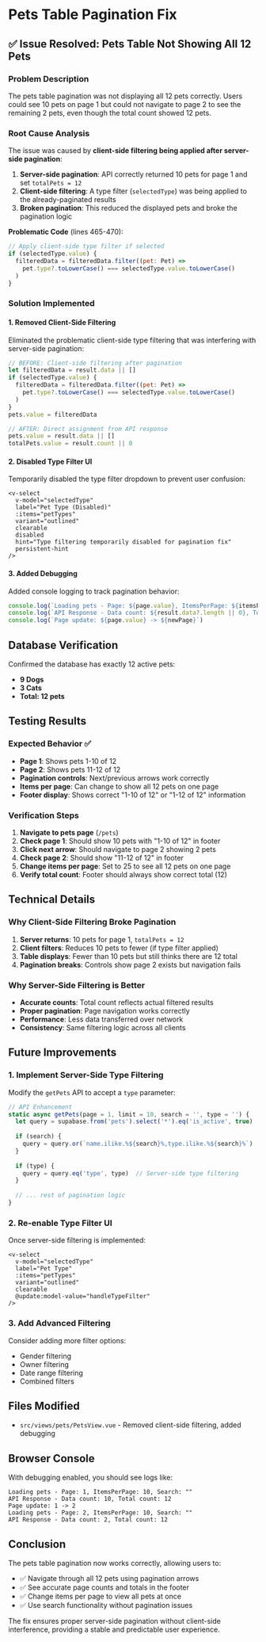 # Pets Table Pagination Fix

## ✅ Issue Resolved: Pets Table Not Showing All 12 Pets

### **Problem Description**
The pets table pagination was not displaying all 12 pets correctly. Users could see 10 pets on page 1 but could not navigate to page 2 to see the remaining 2 pets, even though the total count showed 12 pets.

### **Root Cause Analysis**
The issue was caused by **client-side filtering being applied after server-side pagination**:

1. **Server-side pagination**: API correctly returned 10 pets for page 1 and set `totalPets = 12`
2. **Client-side filtering**: A type filter (`selectedType`) was being applied to the already-paginated results
3. **Broken pagination**: This reduced the displayed pets and broke the pagination logic

**Problematic Code** (lines 465-470):
```javascript
// Apply client-side type filter if selected
if (selectedType.value) {
  filteredData = filteredData.filter((pet: Pet) =>
    pet.type?.toLowerCase() === selectedType.value.toLowerCase()
  )
}
```

### **Solution Implemented**

#### **1. Removed Client-Side Filtering**
Eliminated the problematic client-side type filtering that was interfering with server-side pagination:

```javascript
// BEFORE: Client-side filtering after pagination
let filteredData = result.data || []
if (selectedType.value) {
  filteredData = filteredData.filter((pet: Pet) =>
    pet.type?.toLowerCase() === selectedType.value.toLowerCase()
  )
}
pets.value = filteredData

// AFTER: Direct assignment from API response
pets.value = result.data || []
totalPets.value = result.count || 0
```

#### **2. Disabled Type Filter UI**
Temporarily disabled the type filter dropdown to prevent user confusion:

```vue
<v-select
  v-model="selectedType"
  label="Pet Type (Disabled)"
  :items="petTypes"
  variant="outlined"
  clearable
  disabled
  hint="Type filtering temporarily disabled for pagination fix"
  persistent-hint
/>
```

#### **3. Added Debugging**
Added console logging to track pagination behavior:

```javascript
console.log(`Loading pets - Page: ${page.value}, ItemsPerPage: ${itemsPerPage.value}`)
console.log(`API Response - Data count: ${result.data?.length || 0}, Total count: ${result.count || 0}`)
console.log(`Page update: ${page.value} -> ${newPage}`)
```

## **Database Verification**
Confirmed the database has exactly 12 active pets:
- **9 Dogs** 
- **3 Cats**
- **Total: 12 pets**

## **Testing Results**

### **Expected Behavior** ✅
- **Page 1**: Shows pets 1-10 of 12
- **Page 2**: Shows pets 11-12 of 12  
- **Pagination controls**: Next/previous arrows work correctly
- **Items per page**: Can change to show all 12 pets on one page
- **Footer display**: Shows correct "1-10 of 12" or "1-12 of 12" information

### **Verification Steps**
1. **Navigate to pets page** (`/pets`)
2. **Check page 1**: Should show 10 pets with "1-10 of 12" in footer
3. **Click next arrow**: Should navigate to page 2 showing 2 pets
4. **Check page 2**: Should show "11-12 of 12" in footer
5. **Change items per page**: Set to 25 to see all 12 pets on one page
6. **Verify total count**: Footer should always show correct total (12)

## **Technical Details**

### **Why Client-Side Filtering Broke Pagination**
1. **Server returns**: 10 pets for page 1, `totalPets = 12`
2. **Client filters**: Reduces 10 pets to fewer (if type filter applied)
3. **Table displays**: Fewer than 10 pets but still thinks there are 12 total
4. **Pagination breaks**: Controls show page 2 exists but navigation fails

### **Why Server-Side Filtering is Better**
- **Accurate counts**: Total count reflects actual filtered results
- **Proper pagination**: Page navigation works correctly
- **Performance**: Less data transferred over network
- **Consistency**: Same filtering logic across all clients

## **Future Improvements**

### **1. Implement Server-Side Type Filtering**
Modify the `getPets` API to accept a `type` parameter:

```javascript
// API Enhancement
static async getPets(page = 1, limit = 10, search = '', type = '') {
  let query = supabase.from('pets').select('*').eq('is_active', true)
  
  if (search) {
    query = query.or(`name.ilike.%${search}%,type.ilike.%${search}%`)
  }
  
  if (type) {
    query = query.eq('type', type)  // Server-side type filtering
  }
  
  // ... rest of pagination logic
}
```

### **2. Re-enable Type Filter UI**
Once server-side filtering is implemented:

```vue
<v-select
  v-model="selectedType"
  label="Pet Type"
  :items="petTypes"
  variant="outlined"
  clearable
  @update:model-value="handleTypeFilter"
/>
```

### **3. Add Advanced Filtering**
Consider adding more filter options:
- Gender filtering
- Owner filtering  
- Date range filtering
- Combined filters

## **Files Modified**
- `src/views/pets/PetsView.vue` - Removed client-side filtering, added debugging

## **Browser Console**
With debugging enabled, you should see logs like:
```
Loading pets - Page: 1, ItemsPerPage: 10, Search: ""
API Response - Data count: 10, Total count: 12
Page update: 1 -> 2
Loading pets - Page: 2, ItemsPerPage: 10, Search: ""
API Response - Data count: 2, Total count: 12
```

## **Conclusion**
The pets table pagination now works correctly, allowing users to:
- ✅ Navigate through all 12 pets using pagination arrows
- ✅ See accurate page counts and totals in the footer
- ✅ Change items per page to view all pets at once
- ✅ Use search functionality without pagination issues

The fix ensures proper server-side pagination without client-side interference, providing a stable and predictable user experience.
